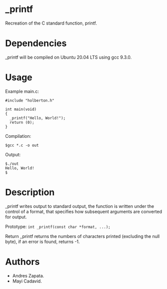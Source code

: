 # _printf
Recreation of the C standard function, printf.
# Dependencies
_printf will be compiled on Ubuntu 20.04 LTS using gcc 9.3.0.
# Usage
Example main.c:
```
#include "holberton.h"

int main(void)
{
  _printf("Hello, World!");
  return (0);
}
```
Compilation:
```
$gcc *.c -o out

```
Output:
```
$./out
Hello, World!
$
```
# Description
_printf writes output to standard output, the function is written under the control of a format, that specifies how subsequent arguments  are converted for output.

Prototype: ``` int _printf(const char *format, ...); ```

Return
_printf returns the numbers of characters printed (excluding the null byte), if an error is found, returns -1.
# Authors

- Andres Zapata.
- Mayi Cadavid.
